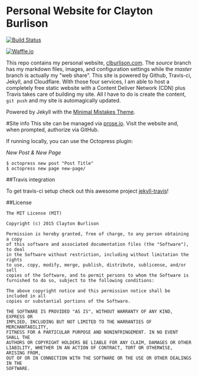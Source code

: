 Personal Website for Clayton Burlison
===

[![Build Status](https://travis-ci.org/clburlison/clburlison.github.io.svg?branch=source)](https://travis-ci.org/clburlison/clburlison.github.io)

[![Waffle.io](https://badge.waffle.io/clburlison/clburlison.github.io.svg?label=ready&title=Ready)](http://waffle.io/clburlison/clburlison.github.io)

This repo contains my personal website, [clburlison.com](https://clburlison.com). The _source_ branch has my markdown files, images, and configuration settings while the _master_ branch is actually my "web share". This site is powered by Github, Travis-ci, Jekyll, and Cloudflare. With those four services, I am able to host a completely free static website with a Content Deliver Network (CDN) plus Travis takes care of building my site. All I have to do is create the content, `git push` and my site is automagically updated.

Powered by Jekyll with the [Minimal Mistakes Theme](http://mademistakes.com/minimal-mistakes/).


#Site info 
This site can be managed via [prose.io](http://prose.io/#clburlison/clburlison.github.io). Visit the website and, when prompted, authorize via GitHub.

If running locally, you can use the Octopress plugin:

*New Post & New Page*

````
$ octopress new post "Post Title"
$ octopress new page new-page/
````

##Travis integration

To get travis-ci setup check out this awesome project [jekyll-travis](https://github.com/mfenner/jekyll-travis)!

##License

	The MIT License (MIT)

	Copyright (c) 2015 Clayton Burlison

	Permission is hereby granted, free of charge, to any person obtaining a copy
	of this software and associated documentation files (the "Software"), to deal
	in the Software without restriction, including without limitation the rights
	to use, copy, modify, merge, publish, distribute, sublicense, and/or sell
	copies of the Software, and to permit persons to whom the Software is
	furnished to do so, subject to the following conditions:

	The above copyright notice and this permission notice shall be included in all
	copies or substantial portions of the Software.

	THE SOFTWARE IS PROVIDED "AS IS", WITHOUT WARRANTY OF ANY KIND, EXPRESS OR
	IMPLIED, INCLUDING BUT NOT LIMITED TO THE WARRANTIES OF MERCHANTABILITY,
	FITNESS FOR A PARTICULAR PURPOSE AND NONINFRINGEMENT. IN NO EVENT SHALL THE
	AUTHORS OR COPYRIGHT HOLDERS BE LIABLE FOR ANY CLAIM, DAMAGES OR OTHER
	LIABILITY, WHETHER IN AN ACTION OF CONTRACT, TORT OR OTHERWISE, ARISING FROM,
	OUT OF OR IN CONNECTION WITH THE SOFTWARE OR THE USE OR OTHER DEALINGS IN THE
	SOFTWARE.
